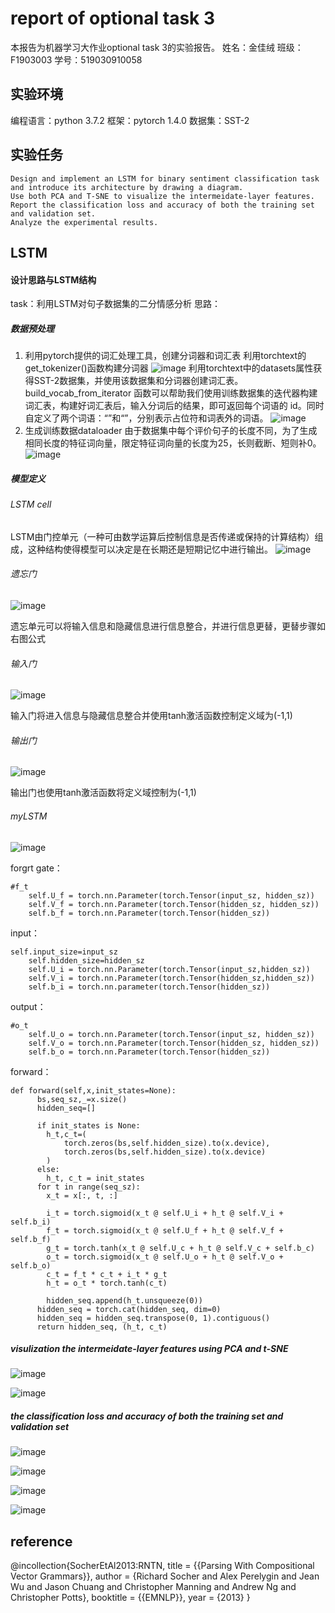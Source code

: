 # report of optional task 3

本报告为机器学习大作业optional task 3的实验报告。
姓名：金佳绒
班级：F1903003
学号：519030910058

## 实验环境

编程语言：python 3.7.2
框架：pytorch 1.4.0
数据集：SST-2


## 实验任务

```
Design and implement an LSTM for binary sentiment classification task and introduce its architecture by drawing a diagram.
Use both PCA and T-SNE to visualize the intermeidate-layer features.
Report the classification loss and accuracy of both the training set and validation set.
Analyze the experimental results.
```

## LSTM

#### 设计思路与LSTM结构

task：利用LSTM对句子数据集的二分情感分析
思路：

##### 数据预处理

1. 利用pytorch提供的词汇处理工具，创建分词器和词汇表
   利用torchtext的get_tokenizer()函数构建分词器
   ![image](https://github.com/TinaJin0228/ml_final/blob/main/op3_tokenizer.jpg)
   利用torchtext中的datasets属性获得SST-2数据集，并使用该数据集和分词器创建词汇表。
   build_vocab_from_iterator 函数可以帮助我们使用训练数据集的迭代器构建词汇表，构建好词汇表后，输入分词后的结果，即可返回每个词语的 id。同时自定义了两个词语：“<pad>”和“<unk>”，分别表示占位符和词表外的词语。
   ![image](https://github.com/TinaJin0228/ml_final/blob/main/op3_vocab.jpg)
2. 生成训练数据dataloader
   由于数据集中每个评价句子的长度不同，为了生成相同长度的特征词向量，限定特征词向量的长度为25，长则截断、短则补0。
   ![image](https://github.com/TinaJin0228/ml_final/blob/main/op3_dataloader.jpg)

##### 模型定义

###### LSTM cell

LSTM由门控单元（一种可由数学运算后控制信息是否传递或保持的计算结构）组成，这种结构使得模型可以决定是在长期还是短期记忆中进行输出。
![image](https://github.com/TinaJin0228/ml_final/blob/main/op3_lstm_cell.jpg)

###### 遗忘门

![image](https://github.com/TinaJin0228/ml_final/blob/main/op3_lstm_f.jpg)

遗忘单元可以将输入信息和隐藏信息进行信息整合，并进行信息更替，更替步骤如右图公式

###### 输入门

![image](https://github.com/TinaJin0228/ml_final/blob/main/op3_lstm_i.jpg)

输入门将进入信息与隐藏信息整合并使用tanh激活函数控制定义域为(-1,1)

###### 输出门

![image](https://github.com/TinaJin0228/ml_final/blob/main/op3_lstm_o.jpg)

输出门也使用tanh激活函数将定义域控制为(-1,1)

###### myLSTM

![image](https://github.com/TinaJin0228/ml_final/blob/main/op3_diagram.jpg)

forgrt gate：

```
#f_t
    self.U_f = torch.nn.Parameter(torch.Tensor(input_sz, hidden_sz))
    self.V_f = torch.nn.Parameter(torch.Tensor(hidden_sz, hidden_sz))
    self.b_f = torch.nn.Parameter(torch.Tensor(hidden_sz))
```

input：

```
self.input_size=input_sz
    self.hidden_size=hidden_sz
    self.U_i = torch.nn.Parameter(torch.Tensor(input_sz,hidden_sz))
    self.V_i = torch.nn.Parameter(torch.Tensor(hidden_sz,hidden_sz))
    self.b_i = torch.nn.parameter(torch.Tensor(hidden_sz))
```

output：

```
#o_t
    self.U_o = torch.nn.Parameter(torch.Tensor(input_sz, hidden_sz))
    self.V_o = torch.nn.Parameter(torch.Tensor(hidden_sz, hidden_sz))
    self.b_o = torch.nn.Parameter(torch.Tensor(hidden_sz))
```

forward：

```
def forward(self,x,init_states=None):
      bs,seq_sz,_=x.size()
      hidden_seq=[]

      if init_states is None:
        h_t,c_t=(
            torch.zeros(bs,self.hidden_size).to(x.device),
            torch.zeros(bs,self.hidden_size).to(x.device)
        )
      else:
        h_t, c_t = init_states
      for t in range(seq_sz):
        x_t = x[:, t, :]

        i_t = torch.sigmoid(x_t @ self.U_i + h_t @ self.V_i + self.b_i)
        f_t = torch.sigmoid(x_t @ self.U_f + h_t @ self.V_f + self.b_f)
        g_t = torch.tanh(x_t @ self.U_c + h_t @ self.V_c + self.b_c)
        o_t = torch.sigmoid(x_t @ self.U_o + h_t @ self.V_o + self.b_o)
        c_t = f_t * c_t + i_t * g_t
        h_t = o_t * torch.tanh(c_t)

        hidden_seq.append(h_t.unsqueeze(0))
      hidden_seq = torch.cat(hidden_seq, dim=0)
      hidden_seq = hidden_seq.transpose(0, 1).contiguous()
      return hidden_seq, (h_t, c_t)
```

##### visulization the intermeidate-layer features using PCA and t-SNE

![image](https://github.com/TinaJin0228/ml_final/blob/main/op3_pca1.png)

![image](https://github.com/TinaJin0228/ml_final/blob/main/op3_tsne1.png)

##### the classification loss and accuracy of both the training set and validation set

![image](https://github.com/TinaJin0228/ml_final/blob/main/op3_train_accuracy.png)

![image](https://github.com/TinaJin0228/ml_final/blob/main/op3_validation_accuracy.png)

![image](https://github.com/TinaJin0228/ml_final/blob/main/op3_train_loss.png)

![image](https://github.com/TinaJin0228/ml_final/blob/main/op3_validation_loss.png)



## reference

@incollection{SocherEtAl2013:RNTN,
title = {{Parsing With Compositional Vector Grammars}},
author = {Richard Socher and Alex Perelygin and Jean Wu and Jason Chuang and Christopher Manning and Andrew Ng and Christopher Potts},
booktitle = {{EMNLP}},
year = {2013}
}
